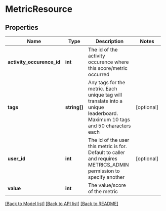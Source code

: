 # MetricResource

## Properties
Name | Type | Description | Notes
------------ | ------------- | ------------- | -------------
**activity_occurence_id** | **int** | The id of the activity occurence where this score/metric occurred | 
**tags** | **string[]** | Any tags for the metric. Each unique tag will translate into a unique leaderboard. Maximum 10 tags and 50 characters each | [optional] 
**user_id** | **int** | The id of the user this metric is for. Default to caller and requires METRICS_ADMIN permission to specify another | [optional] 
**value** | **int** | The value/score of the metric | 

[[Back to Model list]](../README.md#documentation-for-models) [[Back to API list]](../README.md#documentation-for-api-endpoints) [[Back to README]](../README.md)


